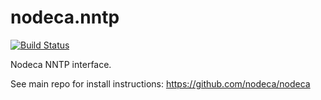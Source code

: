 nodeca.nntp
===========

[![Build Status](https://travis-ci.org/nodeca/nodeca.nntp.svg?branch=master)](http://travis-ci.org/nodeca/nodeca.nntp)

Nodeca NNTP interface.

See main repo for install instructions: https://github.com/nodeca/nodeca
